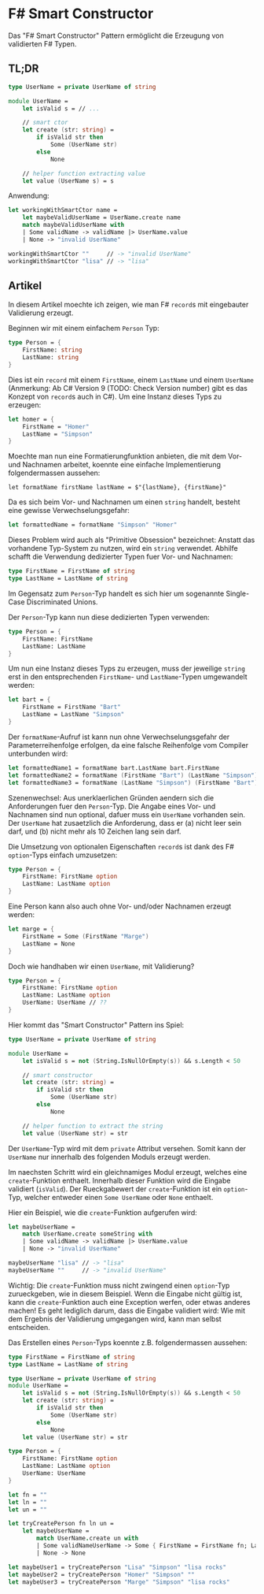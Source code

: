 # F# Smart Constructor

Das "F# Smart Constructor" Pattern ermöglicht die Erzeugung von validierten F# Typen.

## TL;DR

```fsharp
type UserName = private UserName of string

module UserName =
    let isValid s = // ...

    // smart ctor
    let create (str: string) =
        if isValid str then
            Some (UserName str)
        else
            None

    // helper function extracting value
    let value (UserName s) = s
```

Anwendung:

```fsharp
let workingWithSmartCtor name =
    let maybeValidUserName = UserName.create name
    match maybeValidUserName with
    | Some validName -> validName |> UserName.value
    | None -> "invalid UserName"

workingWithSmartCtor ""     // -> "invalid UserName"
workingWithSmartCtor "lisa" // -> "lisa"
```

## Artikel

In diesem Artikel moechte ich zeigen, wie man F# `record`s mit eingebauter Validierung erzeugt.

Beginnen wir mit einem einfachem `Person` Typ:

```fsharp
type Person = {
    FirstName: string
    LastName: string
}
```

Dies ist ein `record` mit einem `FirstName`, einem `LastName` und einem `UserName` (Anmerkung: Ab C# Version 9 (TODO: Check Version number) gibt es das Konzept von `record`s auch in C#). Um eine Instanz dieses Typs zu erzeugen:

```fsharp
let homer = {
    FirstName = "Homer"
    LastName = "Simpson"
}
```

Moechte man nun eine Formatierungfunktion anbieten, die mit dem Vor- und Nachnamen arbeitet, koennte eine einfache Implementierung folgendermassen aussehen:

```fshapr
let formatName firstName lastName = $"{lastName}, {firstName}"
```

Da es sich beim Vor- und Nachnamen um einen `string` handelt, besteht eine gewisse Verwechselungsgefahr:

```fsharp
let formattedName = formatName "Simpson" "Homer"
```

Dieses Problem wird auch als "Primitive Obsession" bezeichnet: Anstatt das vorhandene Typ-System zu nutzen, wird ein `string` verwendet. Abhilfe schafft die Verwendung dedizierter Typen fuer Vor- und Nachnamen:

```fsharp
type FirstName = FirstName of string
type LastName = LastName of string
```

Im Gegensatz zum `Person`-Typ handelt es sich hier um sogenannte Single-Case Discriminated Unions.

Der `Person`-Typ kann nun diese dedizierten Typen verwenden:

```fsharp
type Person = {
    FirstName: FirstName
    LastName: LastName
}
```

Um nun eine Instanz dieses Typs zu erzeugen, muss der jeweilige `string` erst in den entsprechenden `FirstName`- und `LastName`-Typen umgewandelt werden:

```fsharp
let bart = {
    FirstName = FirstName "Bart"
    LastName = LastName "Simpson"
}
```

Der `formatName`-Aufruf ist kann nun ohne Verwechselungsgefahr der Parameterreihenfolge erfolgen, da eine falsche Reihenfolge vom Compiler unterbunden wird:

```fsharp
let formattedName1 = formatName bart.LastName bart.FirstName
let formattedName2 = formatName (FirstName "Bart") (LastName "Simpson")
let formattedName3 = formatName (LastName "Simpson") (FirstName "Bart") // kompiliet nicht
```

Szenenwechsel: Aus unerklaerlichen Gründen aendern sich die Anforderungen fuer den `Person`-Typ. Die Angabe eines Vor- und Nachnamen sind nun optional, dafuer muss ein `UserName` vorhanden sein. Der `UserName` hat zusaetzlich die Anforderung, dass er (a) nicht leer sein darf, und (b) nicht mehr als 10 Zeichen lang sein darf.

Die Umsetzung von optionalen Eigenschaften `record`s ist dank des F# `option`-Typs einfach umzusetzen:

```fsharp
type Person = {
    FirstName: FirstName option
    LastName: LastName option
}
```

Eine Person kann also auch ohne Vor- und/oder Nachnamen erzeugt werden:

```fsharp
let marge = {
    FirstName = Some (FirstName "Marge")
    LastName = None
}
```

Doch wie handhaben wir einen `UserName`, mit Validierung?

```fsharp
type Person = {
    FirstName: FirstName option
    LastName: LastName option
    UserName: UserName // ??
}
```

Hier kommt das "Smart Constructor" Pattern ins Spiel:

```fsharp
type UserName = private UserName of string

module UserName =
    let isValid s = not (String.IsNullOrEmpty(s)) && s.Length < 50

    // smart constructor
    let create (str: string) =
        if isValid str then
            Some (UserName str)
        else
            None

    // helper function to extract the string
    let value (UserName str) = str
```

Der `UserName`-Typ wird mit dem `private` Attribut versehen. Somit kann der `UserName` nur innerhalb des folgenden Moduls erzeugt werden.

Im naechsten Schritt wird ein gleichnamiges Modul erzeugt, welches eine `create`-Funktion enthaelt. Innerhalb dieser Funktion wird die Eingabe validiert (`isValid`). Der Rueckgabewert der `create`-Funktion ist ein `option`-Typ, welcher entweder einen `Some UserName` oder `None` enthaelt.

Hier ein Beispiel, wie die `create`-Funktion aufgerufen wird:

```fsharp
let maybeUserName = 
    match UserName.create someString with
    | Some validName -> validName |> UserName.value
    | None -> "invalid UserName"

maybeUserName "lisa" // -> "lisa"
maybeUserName ""     // -> "invalid UserName"
```

Wichtig: Die `create`-Funktion muss nicht zwingend einen `option`-Typ zurueckgeben, wie in diesem Beispiel. Wenn die Eingabe nicht gültig ist, kann die `create`-Funktion auch eine Exception werfen, oder etwas anderes machen! Es geht lediglich darum, dass die Eingabe validiert wird: Wie mit dem Ergebnis der Validierung umgegangen wird, kann man selbst entscheiden.

Das Erstellen eines `Person`-Typs koennte z.B. folgendermassen aussehen:

```fsharp
type FirstName = FirstName of string
type LastName = LastName of string

type UserName = private UserName of string
module UserName =
    let isValid s = not (String.IsNullOrEmpty(s)) && s.Length < 50
    let create (str: string) =
        if isValid str then
            Some (UserName str)
        else
            None
    let value (UserName str) = str

type Person = {
    FirstName: FirstName option
    LastName: LastName option
    UserName: UserName
}

let fn = ""
let ln = ""
let un = ""

let tryCreatePerson fn ln un =
    let maybeUserName = 
        match UserName.create un with
        | Some validNameUserName -> Some { FirstName = FirstName fn; LastName = LastName ln; UserName = validNameUserName }
        | None -> None

let maybeUser1 = tryCreatePerson "Lisa" "Simpson" "lisa rocks"
let maybeUser2 = tryCreatePerson "Homer" "Simpson" ""
let maybeUser3 = tryCreatePerson "Marge" "Simpson" "lisa rocks"
```
